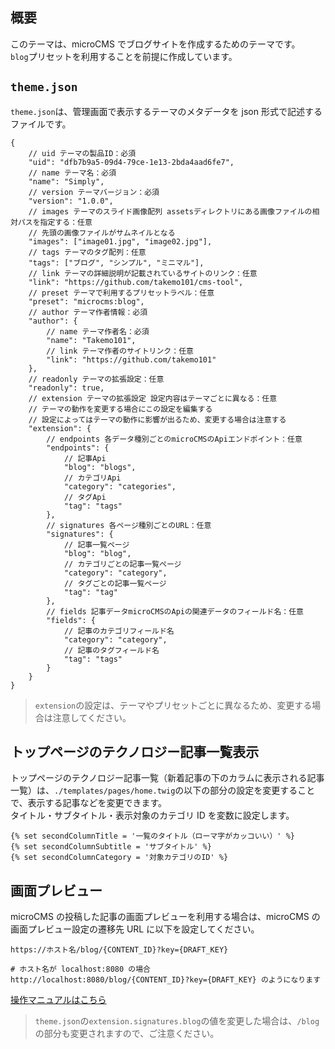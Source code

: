 ## 概要

このテーマは、microCMS でブログサイトを作成するためのテーマです。  
`blog`プリセットを利用することを前提に作成しています。

## `theme.json`

`theme.json`は、管理画面で表示するテーマのメタデータを json 形式で記述するファイルです。

```jsonc
{
    // uid テーマの製品ID：必須
    "uid": "dfb7b9a5-09d4-79ce-1e13-2bda4aad6fe7",
    // name テーマ名：必須
    "name": "Simply",
    // version テーマバージョン：必須
    "version": "1.0.0",
    // images テーマのスライド画像配列 assetsディレクトリにある画像ファイルの相対パスを指定する：任意
    // 先頭の画像ファイルがサムネイルとなる
    "images": ["image01.jpg", "image02.jpg"],
    // tags テーマのタグ配列：任意
    "tags": ["ブログ", "シンプル", "ミニマル"],
    // link テーマの詳細説明が記載されているサイトのリンク：任意
    "link": "https://github.com/takemo101/cms-tool",
    // preset テーマで利用するプリセットラベル：任意
    "preset": "microcms:blog",
    // author テーマ作者情報：必須
    "author": {
        // name テーマ作者名：必須
        "name": "Takemo101",
        // link テーマ作者のサイトリンク：任意
        "link": "https://github.com/takemo101"
    },
    // readonly テーマの拡張設定：任意
    "readonly": true,
    // extension テーマの拡張設定 設定内容はテーマごとに異なる：任意
    // テーマの動作を変更する場合にこの設定を編集する
    // 設定によってはテーマの動作に影響が出るため、変更する場合は注意する
    "extension": {
        // endpoints 各データ種別ごとのmicroCMSのApiエンドポイント：任意
        "endpoints": {
            // 記事Api
            "blog": "blogs",
            // カテゴリApi
            "category": "categories",
            // タグApi
            "tag": "tags"
        },
        // signatures 各ページ種別ごとのURL：任意
        "signatures": {
            // 記事一覧ページ
            "blog": "blog",
            // カテゴリごとの記事一覧ページ
            "category": "category",
            // タグごとの記事一覧ページ
            "tag": "tag"
        },
        // fields 記事データmicroCMSのApiの関連データのフィールド名：任意
        "fields": {
            // 記事のカテゴリフィールド名
            "category": "category",
            // 記事のタグフィールド名
            "tag": "tags"
        }
    }
}
```

> `extension`の設定は、テーマやプリセットごとに異なるため、変更する場合は注意してください。

## トップページのテクノロジー記事一覧表示

トップページのテクノロジー記事一覧（新着記事の下のカラムに表示される記事一覧）は、`./templates/pages/home.twig`の以下の部分の設定を変更することで、表示する記事などを変更できます。  
タイトル・サブタイトル・表示対象のカテゴリ ID を変数に設定します。

```twig
{% set secondColumnTitle = '一覧のタイトル（ローマ字がカッコいい）' %}
{% set secondColumnSubtitle = 'サブタイトル' %}
{% set secondColumnCategory = '対象カテゴリのID' %}
```

## 画面プレビュー

microCMS の投稿した記事の画面プレビューを利用する場合は、microCMS の画面プレビュー設定の遷移先 URL に以下を設定してください。

```
https://ホスト名/blog/{CONTENT_ID}?key={DRAFT_KEY}

# ホスト名が localhost:8080 の場合 http://localhost:8080/blog/{CONTENT_ID}?key={DRAFT_KEY} のようになります
```

[操作マニュアルはこちら](https://document.microcms.io/manual/screen-preview)

> `theme.json`の`extension.signatures.blog`の値を変更した場合は、`/blog`の部分も変更されますので、ご注意ください。
